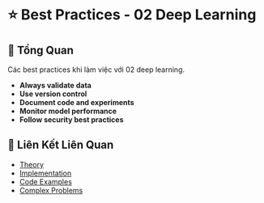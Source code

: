 # ⭐ Best Practices - 02 Deep Learning

## 🎯 Tổng Quan

Các best practices khi làm việc với 02 deep learning.

- **Always validate data**
- **Use version control**
- **Document code and experiments**
- **Monitor model performance**
- **Follow security best practices**

## 🔗 Liên Kết Liên Quan

- [Theory](./THEORY_02_deep_learning.md)
- [Implementation](./IMPLEMENTATION_02_deep_learning.md)
- [Code Examples](./CODE_EXAMPLES_02_deep_learning.md)
- [Complex Problems](./COMPLEX_PROBLEMS.md)
